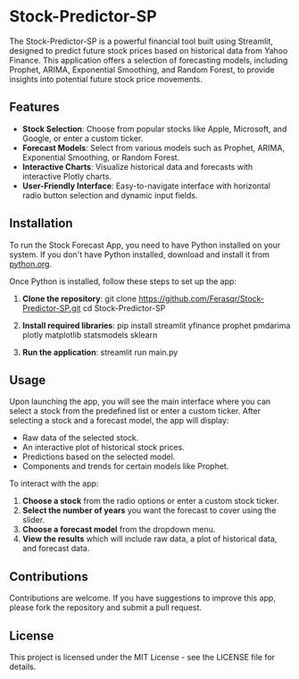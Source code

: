 # Stock-Predictor-SP


The Stock-Predictor-SP is a powerful financial tool built using Streamlit, designed to predict future stock prices based on historical data from Yahoo Finance. This application offers a selection of forecasting models, including Prophet, ARIMA, Exponential Smoothing, and Random Forest, to provide insights into potential future stock price movements.

## Features

- **Stock Selection**: Choose from popular stocks like Apple, Microsoft, and Google, or enter a custom ticker.
- **Forecast Models**: Select from various models such as Prophet, ARIMA, Exponential Smoothing, or Random Forest.
- **Interactive Charts**: Visualize historical data and forecasts with interactive Plotly charts.
- **User-Friendly Interface**: Easy-to-navigate interface with horizontal radio button selection and dynamic input fields.

## Installation

To run the Stock Forecast App, you need to have Python installed on your system. If you don't have Python installed, download and install it from [python.org](https://www.python.org/downloads/).

Once Python is installed, follow these steps to set up the app:

1. **Clone the repository**:
git clone https://github.com/Ferasqr/Stock-Predictor-SP.git
cd Stock-Predictor-SP

3. **Install required libraries**:
pip install streamlit yfinance prophet pmdarima plotly matplotlib statsmodels sklearn

4. **Run the application**:
streamlit run main.py


## Usage

Upon launching the app, you will see the main interface where you can select a stock from the predefined list or enter a custom ticker. After selecting a stock and a forecast model, the app will display:

- Raw data of the selected stock.
- An interactive plot of historical stock prices.
- Predictions based on the selected model.
- Components and trends for certain models like Prophet.

To interact with the app:

1. **Choose a stock** from the radio options or enter a custom stock ticker.
2. **Select the number of years** you want the forecast to cover using the slider.
3. **Choose a forecast model** from the dropdown menu.
4. **View the results** which will include raw data, a plot of historical data, and forecast data.

## Contributions

Contributions are welcome. If you have suggestions to improve this app, please fork the repository and submit a pull request.

## License

This project is licensed under the MIT License - see the LICENSE file for details.
